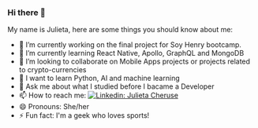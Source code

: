 ### Hi there 👋

<!--
**julicheruse/julicheruse** is a ✨ _special_ ✨ repository because its `README.md` (this file) appears on your GitHub profile.

Here are some ideas to get you started:
-->
My name is Julieta, here are some things you should know about me:

- 🔭 I’m currently working on the final project for Soy Henry bootcamp.
- 🌱 I’m currently learning React Native, Apollo, GraphQL and MongoDB 
- 👯 I’m looking to collaborate on Mobile Apps projects or projects related to crypto-currencies 
- 🤔 I want to learn Python, AI and machine learning
- 💬 Ask me about what I studied before I bacame a Developer 
- 📫 How to reach me: [![Linkedin:  Julieta Cheruse](https://img.shields.io/badge/-julieta-cheruse-blue?style=flat-square&logo=Linkedin&logoColor=white&link=https://www.linkedin.com/in/julieta-cheruse/)](https://www.linkedin.com/in/julieta-cheruse/)
- 😄 Pronouns: She/her
- ⚡ Fun fact: I'm a geek who loves sports!

